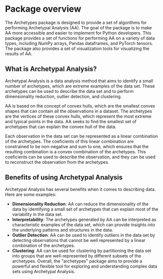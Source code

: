 # Package overview

The Archetypes package is designed to provide a set of algorithms for performing Archetypal Analysis (AA). The goal of the package is to make AA more accessible and easier to implement for Python developers. This package provides a set of functions for performing AA on a variety of data types, including NumPy arrays, Pandas dataframes, and PyTorch tensors. The package also provides a set of visualization tools for visualizing the results of AA.

## What is Archetypal Analysis?

Archetypal Analysis is a data analysis method that aims to identify a small number of archetypes, which are extreme examples of the data set. These archetypes can be used to describe the data set and to perform dimensionality reduction, outlier detection, and clustering.

AA is based on the concept of convex hulls, which are the smallest convex shapes that can contain all the observations in a dataset. The archetypes are the vertices of these convex hulls, which represent the most extreme and typical points in the data. AA seeks to find the smallest set of archetypes that can explain the convex hull of the data.

Each observation in the data set can be represented as a linear combination of the archetypes. The coeficients of this linear combination are constrained to be non-negative and sum to one, which ensures that the resulting combination is a convex combination of the archetypes. This coeficients can be used to describe the observation, and they can be used to reconstruct the observation from the archetypes.

## Benefits of using Archetypal Analysis

Archetypal Analysis has several benefits when it comes to describing data. Here are some examples:

- **Dimensionality Reduction**: AA can reduce the dimensionality of the data by identifying a small set of archetypes that can explain most of the variability in the data set.
- **Interpretability**: The archetypes generated by AA can be interpreted as characteristic examples of the data set, which can provide insights into the underlying patterns and structures in the data.
- **Outlier Detection**: AA can be used to identify outliers in the data set by detecting observations that cannot be well represented by a linear combination of the archetypes.
- **Clustering**: AA can be used for clustering by partitioning the data set into groups that are well-represented by different subsets of the archetypes.
Overall, the "archetypes" package aims to provide a powerful and flexible tool for exploring and understanding complex data sets using Archetypal Analysis.
